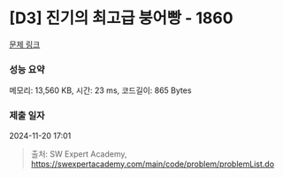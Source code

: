 # [D3] 진기의 최고급 붕어빵 - 1860 

[문제 링크](https://swexpertacademy.com/main/code/problem/problemDetail.do?contestProbId=AV5LsaaqDzYDFAXc) 

### 성능 요약

메모리: 13,560 KB, 시간: 23 ms, 코드길이: 865 Bytes

### 제출 일자

2024-11-20 17:01



> 출처: SW Expert Academy, https://swexpertacademy.com/main/code/problem/problemList.do